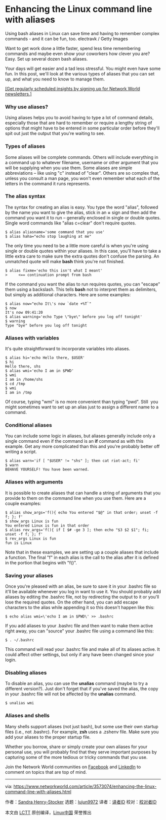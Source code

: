 [#]: collector: (lujun9972)
[#]: translator: ( )
[#]: reviewer: ( )
[#]: publisher: ( )
[#]: url: ( )
[#]: subject: (Enhancing the Linux command line with aliases)
[#]: via: (https://www.networkworld.com/article/3573074/enhancing-the-linux-command-line-with-aliases.html)
[#]: author: (Sandra Henry-Stocker https://www.networkworld.com/author/Sandra-Henry_Stocker/)

Enhancing the Linux command line with aliases
======
Using bash aliases in Linux can save time and having to remember complex commands - and it can be fun, too.
electravk / Getty Images

Want to get work done a little faster, spend less time remembering commands and maybe even show your coworkers how clever you are? Easy. Set up several dozen bash aliases.

Your days will get easier and a tad less stressful. You might even have some fun. In this post, we'll look at the various types of aliases that you can set up, and what you need to know to manage them.

[[Get regularly scheduled insights by signing up for Network World newsletters.]][1]

### Why use aliases?

Using aliases helps you to avoid having to type a lot of command details, especially those that are hard to remember or require a lengthy string of options that might have to be entered in some particular order before they'll spit out just the output that you're waiting to see.

### Types of aliases

Some aliases will be complete commands. Others will include everything in a command up to whatever filename, username or other argument that you will be supplying when you use them. Some aliases are simple abbreviations – like using "c" instead of "clear". Others are so complex that, unless you consult a man page, you won't even remember what each of the letters in the command it runs represents.

### The alias syntax

The syntax for creating an alias is easy. You type the word "alias", followed by the name you want to give the alias, stick in an **=** sign and then add the command you want it to run – generally enclosed in single or double quotes. Single word commands like "alias c=clear" don't require quotes.

```
$ alias aliasname='some command that you use'
$ alias haha="echo stop laughing at me"
```

The only time you need to be a little more careful is when you're using single or double quotes within your aliases. In this case, you'll have to take a little extra care to make sure the extra quotes don't confuse the parsing. An unmatched quote will make **bash** think you're not finished.

```
$ alias fixme='echo this isn't what I meant'
>     <== continuation prompt from bash
```

If the command you want the alias to run requires quotes, you can "escape" them using a backslash. This tells **bash** not to interpret them as delimiters, but simply as additional characters. Here are some examples:

```
$ alias now="echo It\'s now `date +%T`"
$ now
It's now 09:41:20
$ alias warning='echo Type \"bye\" before you log off tonight'
$ warning
Type "bye" before you log off tonight
```

### Aliases with variables

It's quite straightforward to incorporate variables into aliases.

```
$ alias hi='echo Hello there, $USER'
$ hi
Hello there, shs
$ alias wmi='echo I am in $PWD'
$ wmi
I am in /home/shs
$ cd /tmp
$ wmi
I am in /tmp
```

Of course, typing "wmi" is no more convenient than typing "pwd". Still  you might sometimes want to set up an alias just to assign a different name to a command.

### Conditional aliases

You can include some logic in aliases, but aliases generally include only a single command even if the command is an **if** command as with this example. Get any more complicated than this and you're probably better off writing a script.

```
$ alias warn='if [ "$USER" != "shs" ]; then cat riot-act; fi'
$ warn
BEHAVE YOURSELF! You have been warned.
```

### Aliases with arguments

It is possible to create aliases that can handle a string of arguments that you provide to them on the command line when you use them. Here are a couple examples:

```
$ alias show_args='f(){ echo You entered "$@" in that order; unset -f f; }; f'
$ show_args Linux is fun
You entered Linux is fun in that order
$ alias rev_args='f(){ if [ $# -ge 3 ]; then echo "$3 $2 $1"; fi; unset -f f; }; f'
$ rev_args Linux is fun
fun is Linux
```

Note that in these examples, we are setting up a couple aliases that include a function. The final "f" in each alias is the call to the alias after it is defined in the portion that begins with "f()".

### Saving your aliases

Once you're pleased with an alias, be sure to save it in your .bashrc file so it'll be available whenever you log in want to use it. You should probably add aliases by editing the .bashrc file, not by redirecting the output to it or you'll lose the required quotes. On the other hand, you can add escape characters to the alias while appending it so this doesn't happen like this:

```
$ echo alias wmi=\'echo I am in $PWD\' >> .bashrc
```

If you add aliases to your .bashrc file and then want to make them active right away, you can "source" your .bashrc file using a command like this:

```
$ . ~/.bashrc
```

This command will read your .bashrc file and make all of its aliases active. It could affect other settings, but only if any have been changed since your login.

### Disabling aliases

To disable an alias, you can use the **unalias** command (maybe to try a different version?). Just don't forget that if you've saved the alias, the copy in your .bashrc file will not be affected by the **unalias** command.

```
$ unalias wmi
```

### Aliases and shells

Many shells support aliases (not just bash), but some use their own startup files (i.e., not .bashrc). For example, **zsh** uses a .zshenv file. Make sure you add your aliases to the proper startup file.

Whether you borrow, share or simply create your own aliases for your personal use, you will probably find that they serve important purposes by capturing some of the more tedious or tricky commands that you use.

Join the Network World communities on [Facebook][2] and [LinkedIn][3] to comment on topics that are top of mind.

--------------------------------------------------------------------------------

via: https://www.networkworld.com/article/3573074/enhancing-the-linux-command-line-with-aliases.html

作者：[Sandra Henry-Stocker][a]
选题：[lujun9972][b]
译者：[译者ID](https://github.com/译者ID)
校对：[校对者ID](https://github.com/校对者ID)

本文由 [LCTT](https://github.com/LCTT/TranslateProject) 原创编译，[Linux中国](https://linux.cn/) 荣誉推出

[a]: https://www.networkworld.com/author/Sandra-Henry_Stocker/
[b]: https://github.com/lujun9972
[1]: https://www.networkworld.com/newsletters/signup.html
[2]: https://www.facebook.com/NetworkWorld/
[3]: https://www.linkedin.com/company/network-world
